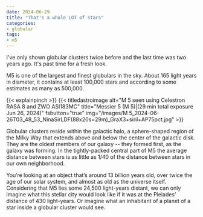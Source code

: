 ```yaml
---
date: 2024-06-29
title: "That's a whole LOT of stars"
categories:
- globular
tags:
- m5
---
```

  
I've only shown globular clusters twice before and the last time was two years ago.  It's past time for a fresh look.


<!--more-->
M5 is one of the largest and finest globulars in the sky.
About 165 light years in diameter, it contains at least 100,000 stars and according to some estimates as many as 500,000.

{{< explainpinch >}}
{{< titledastroimage alt="M 5 seen using Celestron RASA 8 and ZWO ASI183MC" 
title="Messier 5 (M 5)|(29 min total exposure Jun 26, 2024)"
fsbutton="true"
img="/images/M 5_2024-06-26T03_48_53_NinaSirLDF(88x20s=29m)_GraX3+siril+AP75pct.jpg" >}}

Globular clusters reside within the galactic halo, a sphere-shaped region of the Milky Way that extends above and below the center of the galactic disk. 
They are the oldest members of our galaxy -- they formed first, as the galaxy was forming. In the tightly-packed central part of M5 the average distance between stars is as little as 1/40 of the distance between stars in our own neighborhood.

You’re looking at an object that’s around 13 billion years old, over twice the age of our solar system, and almost as old as the universe itself. Considering that M5 lies some 24,500 light-years distant, we can only imagine what this stellar city would look like if it was at the Pleiades’ distance of 430 light-years. Or imagine what an inhabitant of a planet of a star inside a globular cluster would see.